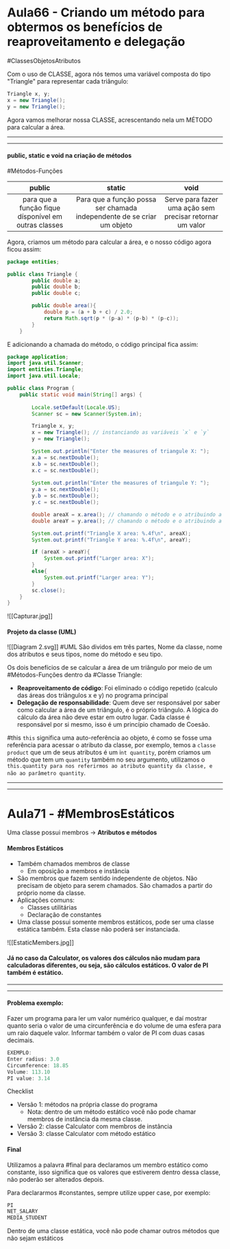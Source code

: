# Aula66 - Criando um método para obtermos os benefícios de reaproveitamento e delegação

#ClassesObjetosAtributos 

Com o uso de CLASSE, agora nós temos uma variável composta do tipo "Triangle" para representar cada triângulo: 
```java
Triangle x, y; 
x = new Triangle(); 
y = new Triangle();
```
Agora vamos melhorar nossa CLASSE, acrescentando nela um MÉTODO para calcular a área.

---
---

#### public, static e void na criação de métodos

#Métodos-Funções 

|                        public                        |                                 static                                 |                           void                           |
| :--------------------------------------------------: | :--------------------------------------------------------------------: | :------------------------------------------------------: |
| para que a função fique dísponível em outras classes | Para que a função possa ser chamada independente de se criar um objeto | Serve para fazer uma ação sem precisar retornar um valor |

Agora, criamos um método para calcular a área, e o nosso código agora ficou assim:

```java
package entities;

public class Triangle {
        public double a;
        public double b;
        public double c;

        public double area(){
            double p = (a + b + c) / 2.0;
            return Math.sqrt(p * (p-a) * (p-b) * (p-c));
        }
    }
```
E adicionando a chamada do método, o código principal fica assim:
```java
package application;
import java.util.Scanner;
import entities.Triangle;
import java.util.Locale;

public class Program {
    public static void main(String[] args) {
    
        Locale.setDefault(Locale.US);
        Scanner sc = new Scanner(System.in);

        Triangle x, y;
        x = new Triangle(); // instanciando as variáveis `x` e `y`
        y = new Triangle();

        System.out.println("Enter the measures of triangule X: ");
        x.a = sc.nextDouble();
        x.b = sc.nextDouble();
        x.c = sc.nextDouble();
        
        System.out.println("Enter the measures of triangule Y: ");
        y.a = sc.nextDouble();
        y.b = sc.nextDouble();
        y.c = sc.nextDouble();

        double areaX = x.area(); // chamando o método e o atribuindo a areaX
        double areaY = y.area(); // chamando o método e o atribuindo a areaY

        System.out.printf("Triangle X area: %.4f\n", areaX);
        System.out.printf("Triangle Y area: %.4f\n", areaY);

        if (areaX > areaY){
            System.out.printf("Larger area: X");
        }
        else{
            System.out.printf("Larger area: Y");
        }
        sc.close();
    }
}
```
![[Capturar.jpg]]

#### Projeto da classe (UML)

![[Diagram 2.svg]]
#UML São dividos em três partes, Nome da classe, nome dos atributos e seus tipos, nome do método e seu tipo.


Os dois benefícios de se calcular a área de um triângulo por meio de um #Métodos-Funções dentro da #Classe Triangle:
- **Reaproveitamento de código**: Foi eliminado o código repetido (calculo das áreas dos triângulos x e y) no programa principal
- **Delegação de responsabilidade**: Quem deve ser responsável por saber como calcular a área de um triângulo, é o próprio triângulo. A lógica do cálculo da área não deve estar em outro lugar. Cada classe é responsável por si mesmo, isso é um princípio chamado de Coesão.


#this
`this` significa uma auto-referência ao objeto, é como se fosse uma referência para acessar o atributo da classe, por exemplo, temos a `classe product` que um de seus atributos é um i`nt quantity`, porém criamos um método que tem um `quantity` também no seu argumento, utilizamos o `this.quantity para nos referirmos ao atributo quantity da classe, e não ao parâmetro quantity`.

---
---

# Aula71 - #MembrosEstáticos

Uma classe possui membros -> **Atributos e métodos**

#### Membros Estáticos
- Também chamados membros de classe 
	- Em oposição a membros e instância
- São membros que fazem sentido independente de objetos. Não precisam de objeto para serem chamados. São chamados a partir do próprio nome da classe.
- Aplicações comuns:
	- Classes utilitárias
	- Declaração de constantes
- Uma classe possui somente membros estáticos, pode ser uma classe estática também. Esta classe não poderá ser instanciada.



![[EstaticMembers.jpg]]

#### Já no caso da Calculator, os valores dos cálculos não mudam para calculadoras diferentes, ou seja, são cálculos estáticos. O valor de PI também é estático.
---
---

#### Problema exemplo: 
Fazer um programa para ler um valor numérico qualquer, e daí mostrar quanto seria o valor de uma circunferência e do volume de uma esfera para um raio daquele valor. Informar também o valor de PI com duas casas decimais.

```java
EXEMPLO:
Enter radius: 3.0 
Circumference: 18.85 
Volume: 113.10 
PI value: 3.14
```

Checklist 
-  Versão 1: métodos na própria classe do programa 
	- Nota: dentro de um método estático você não pode chamar membros de instância da mesma classe. 
- Versão 2: classe Calculator com membros de instância 
- Versão 3: classe Calculator com método estático


#### Final
Utilizamos a palavra #final para declaramos um membro estático como constante, isso significa que os valores que estiverem dentro dessa classe, não poderão ser alterados depois.

Para declararmos #constantes, sempre utilize upper case, por exemplo:
```java
PI
NET_SALARY
MEDIA_STUDENT
```
Dentro de uma classe estática, você não pode chamar outros métodos que não sejam estáticos 
